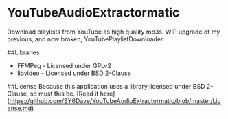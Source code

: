 # YouTubeAudioExtractormatic
Download playlists from YouTube as high quality mp3s. WIP upgrade of my previous, and now broken, YouTubePlaylistDownloader.

##Libraries
* FFMPeg - Licensed under GPLv2
* libvideo - Licensed under BSD 2-Clause

##License
Because this application uses a library licensed under BSD 2-Clause, so must this be. [Read it here] (https://github.com/SY6Dave/YouTubeAudioExtractormatic/blob/master/License.md)

